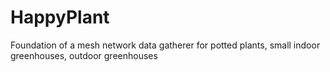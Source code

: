 # HappyPlant
Foundation of a mesh network data gatherer for potted plants, small indoor greenhouses, outdoor greenhouses

